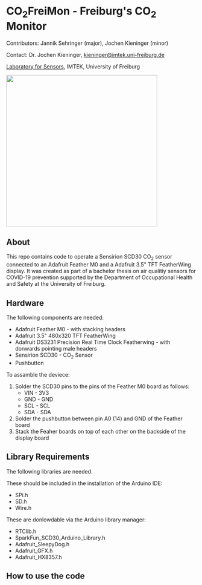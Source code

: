 # CO<sub>2</sub>FreiMon - Freiburg's CO<sub>2</sub> Monitor 


Contributors: Jannik Sehringer (major), Jochen Kieninger (minor)

Contact: Dr. Jochen Kieninger, kieninger@imtek.uni-freiburg.de

[Laboratory for Sensors](https://www.imtek.de/laboratories/sensors/sensors_home?set_language=en), IMTEK, University of Freiburg

<img src="CO2Monitor.jpg" width="400">

## About
This repo contains code to operate a Sensirion SCD30 CO<sub>2</sub> sensor connected to an Adafruit Feather M0 and a Adafruit 3.5" TFT FeatherWing display. It was created as part of a bachelor thesis on air qualitiy sensors for COVID-19 prevention supported by the Department of Occupational Health and Safety at the University of Freiburg.

## Hardware
The following components are needed:
* Adafruit Feather M0 - with stacking headers
* Adafruit 3.5" 480x320 TFT FeatherWing
* Adafruit DS3231 Precision Real Time Clock Featherwing - with donwards pointing male headers
* Sensirion SCD30 - CO<sub>2</sub> Sensor
* Pushbutton

To assamble the deviece:
1. Solder the SCD30 pins to the pins of the Feather M0 board as follows:
    - VIN - 3V3
    - GND - GND
    - SCL - SCL
    - SDA - SDA
2. Solder the pushbutton between pin A0 (14) and GND of the Feather board
3. Stack the Feaher boards on top of each other on the backside of the display board

## Library Requirements
The following libraries are needed.

These should be included in the installation of the Arduino IDE:
* SPi.h
* SD.h
* Wire.h

These are donlowdable via the Arduino library manager:
* RTClib.h
* SparkFun_SCD30_Arduino_Library.h
* Adafruit_SleepyDog.h
* Adafruit_GFX.h
* Adafruit_HX8357.h



## How to use the code

